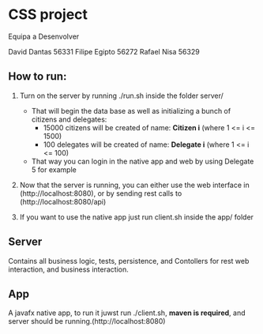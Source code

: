 # CSS project

Equipa a Desenvolver

David Dantas 56331
Filipe Egipto 56272
Rafael Nisa 56329


## How to run:

1. Turn on the server by running ./run.sh inside the folder server/
    * That will begin the data base as well as initializing a bunch of citizens and delegates:
        * 15000 citizens will be created of name: **Citizen i**  (where 1 <= i <= 1500)
        * 100 delegates will be created of name: **Delegate i**  (where 1 <= i <= 100)
    * That way you can login in the native app and web by using Delegate 5 for example

2. Now that the server is running, you can either use the web interface in (http://localhost:8080), or by sending rest calls to (http://localhost:8080/api)

3. If you want to use the native app just run client.sh inside the app/ folder

## Server

Contains all business logic, tests, persistence, and Contollers for rest web interaction, and business interaction.


## App

A javafx native app, to run it juwst run ./client.sh,  **maven is required**, and server should be running.(http://localhost:8080)

